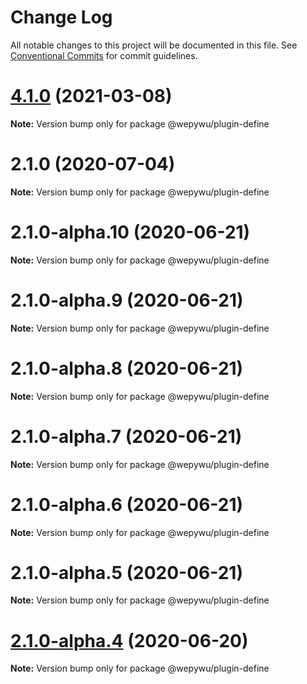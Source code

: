 # Change Log

All notable changes to this project will be documented in this file.
See [Conventional Commits](https://conventionalcommits.org) for commit guidelines.

# [4.1.0](https://github.com/zhangli344236745/wepy/compare/v2.1.0...v4.1.0) (2021-03-08)

**Note:** Version bump only for package @wepywu/plugin-define






# 2.1.0 (2020-07-04)

**Note:** Version bump only for package @wepywu/plugin-define





# 2.1.0-alpha.10 (2020-06-21)

**Note:** Version bump only for package @wepywu/plugin-define





# 2.1.0-alpha.9 (2020-06-21)

**Note:** Version bump only for package @wepywu/plugin-define





# 2.1.0-alpha.8 (2020-06-21)

**Note:** Version bump only for package @wepywu/plugin-define





# 2.1.0-alpha.7 (2020-06-21)

**Note:** Version bump only for package @wepywu/plugin-define





# 2.1.0-alpha.6 (2020-06-21)

**Note:** Version bump only for package @wepywu/plugin-define





# 2.1.0-alpha.5 (2020-06-21)

**Note:** Version bump only for package @wepywu/plugin-define





# [2.1.0-alpha.4](https://github.com/zhangli344236745/wepy/compare/v2.1.0-alpha.2...v2.1.0-alpha.4) (2020-06-20)

**Note:** Version bump only for package @wepywu/plugin-define
